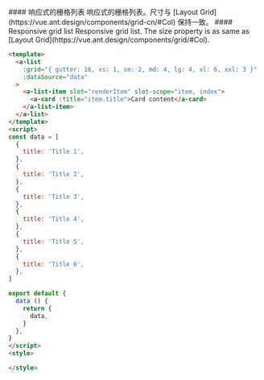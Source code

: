 <cn>
#### 响应式的栅格列表
响应式的栅格列表。尺寸与 [Layout Grid](https://vue.ant.design/components/grid-cn/#Col) 保持一致。
</cn>

<us>
#### Responsive grid list
Responsive grid list. The size property is as same as [Layout Grid](https://vue.ant.design/components/grid/#Col).
</us>

```html
<template>
  <a-list
    :grid="{ gutter: 16, xs: 1, sm: 2, md: 4, lg: 4, xl: 6, xxl: 3 }"
    :dataSource="data"
  >
    <a-list-item slot="renderItem" slot-scope="item, index">
      <a-card :title="item.title">Card content</a-card>
    </a-list-item>
  </a-list>
</template>
<script>
const data = [
  {
    title: 'Title 1',
  },
  {
    title: 'Title 2',
  },
  {
    title: 'Title 3',
  },
  {
    title: 'Title 4',
  },
  {
    title: 'Title 5',
  },
  {
    title: 'Title 6',
  },
]

export default {
  data () {
    return {
      data,
    }
  },
}
</script>
<style>

</style>
```
